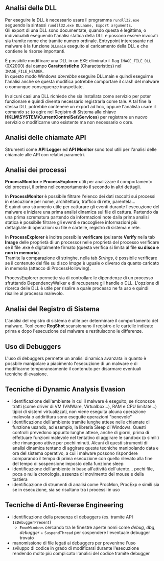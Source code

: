 ## Analisi delle DLL

Per eseguire le DLL è necessario usare il programma `rundll32.exe` seguendo la sintassi `rundll32.exe DLLname, Export arguments`.  
Gli export di una DLL sono documentate, quando questa è legittima, o individuabili eseguendo l'analisi statica della DLL e possono essere invocati sia tramite nome che tramite numero ordinale. 
Entrypoint interessante nei malware è la funzione `DLLmain` eseguito al caricamento della DLL e che contiene le risorse importanti.  

È possibile modificare una DLL in un EXE eliminato il flag `IMAGE_FILE_DLL` (0X2000) dal campo **Caratteristiche** (Characteristics) nel `IMAGE_FILE_HEADER`.  
In questo modo Windows *dovrebbe* eseguire DLLmain e quindi eseguirne l'analisi anche se questa modifica potrebbe comportare il crash del malware o comunque conseguenze inaspettate.

In alcuni casi una DLL richiede che sia installata come servizio per poter funzionare e quindi diventa necessario registrarla come tale. A tal fine la stessa DLL potrebbe contenere un export ad hoc, oppure l'analista usare il comando `sc` (o agire nel Registro di Sistema alla chiave **HKLM\SYSTEM\CurrentControlSet\Services**) per registrare un nuovo servizio o modificarne uno esistente ma non necessario o core.

## Analisi delle chiamate API

Strumenti come **API Logger** ed **API Monitor** sono tool utili per l'analisi delle chiamate alle API con relativi parametri.

## Analisi dei processi

**ProcessMonitor** e **ProcessExplorer** utili per analizzare il comportamento dei processi, il primo nel comportamento il secondo in altri dettagli.

In **ProcessMonitor** è possibile filtrare l'elenco dei dati raccolti sui processi in esecuzione per nome, architettura, traffico di rete, parentela...  
È quindi uno strumento utile per catturare gli eventi durante l'esecuzione del malware e iniziare una prima analisi dinamica sul file di cattura. Partendo da una prima scrematura partendo da informazioni note dalla prima analisi statica è possibile filtrare gli evwnti e raccogliere informazioni più dettagliate di operazioni su file e cartelle, registro di sistema e rete.

In **ProcessExplorer** è inoltre possibile **verificare** (pulsante **Verify** nella tab **Image** delle proprietà di un processo) nelle proprietà del processo verificare se il file .exe è digitalmente firmato (questa verifica si limita al file **su disco e non in memoria**).  
Tramite la comparazione di stringhe, nella tab _Strings_, è possibile verificare se il contenuto del file su disco _Image_ è uguale o diverso da quanto caricato in memoria (attacco di ProcessHollowing).  

ProcessExplorer permette sia di controllare le dipendenze di un processo sfruttando DependencyWalker e di recuperare gli handle o DLL. L'opzione di ricerca delle DLL è utile per risalire a quale processo ne fa uso e quindi risalire al processo malevolo.

## Analisi del Registro di Sistema

L'analisi del registro di sistema è utile per determinare il comportamento del malware. Tool come **RegShot** scansionano il registro e le cartelle indicate prima e dopo l'esecuzione del malware e restituiscono le differenze. 

## Uso di Debuggers

L'uso di debuggers permette un analisi dinamica avanzata in quanto è possbile manipolare a piacimento l'esecuzione di un malware e di modificarne temporaneamente il contenuto per disarmare eventuali tecniche di evasione.

## Tecniche di Dynamic Analysis Evasion

- identificazione dell'ambiente in cui il malware è eseguito, se riconosce tratti (come driver di VM (VMWare, Virtualbox...), RAM e CPU limitate...) tipici di sistemi virtualizzati, non viene eseguita alcuna operazione malevola o addirittura sono eseguite operazioni "benevole"
- identificazione dell'ambiente tramite lunghe attese nelle chiamate di funzione usando, ad esempio, la libreria Sleep di Windows. Questi controlli prevedono appunto lunghe attese, anche di giorni, prima di effettuare funzioni malevole nel tentativo di aggirare le sandbox (o simili) che rimangono attive per pochi minuti. Alcuni di questi strumenti di analisi dinamica tentano di aggirare queste tecniche manipolando data e ora del sistema operativo, a cui i malware possono rispondere comparando il tempo di prima esecuzione con quello rilevato alla fine del tempo di sospensione imposto della funzione sleep
- identificazione dell'ambiente in base all'attività dell'utente... pochi file, poca o nulla cronologia, assenza di movimento del mouse e della tastiera
- identificazione di strumenti di analisi come ProcMon, ProcExp e simili sia se in esecuzione, sia se risultano tra i processi in uso

## Tecniche di Anti-Reverse Engineering

- identificazione della presenza di debuggers (es. tramite API `IsDebuggerPresent`)
    - `EnumWindows` cercando tra le finestre aperte nomi come _debug_, _dbg_, _debugger_ + `SuspendThread` per sospendere l'eventuale debugger trovato
- manomissione di file legati ai debuggers per prevenirne l'uso
- sviluppo di codice in grado di modificarsi durante l'esecuzione rendendo molto più complicato l'analisi del codice tramite debugger


